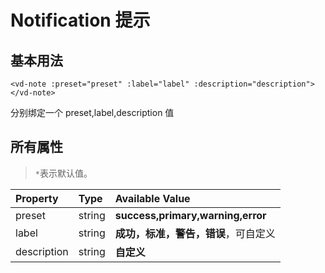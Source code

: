 # Notification 提示

## 基本用法

`<vd-note :preset="preset" :label="label" :description="description"></vd-note>`

分别绑定一个 preset,label,description 值
<example-board :component="NoteBasic" :source="NoteBasicSource"></example-board>

## 所有属性

> `*`表示默认值。

| Property    | Type   | Available Value                      |
| :---------- | :----- | :----------------------------------- |
| preset      | string | **success,primary,warning,error**    |
| label       | string | **成功，标准，警告，错误**，可自定义 |
| description | string | **自定义**                           |

<script>
import NoteBasic from 'docs/examples/other/NoteBasic.vue';
import NoteBasicSource from 'docs/examples/other/NoteBasic.txt';
export default {
  data(){
    return {
    NoteBasic,
    NoteBasicSource
    }
  }

  }
</script>
